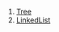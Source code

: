1. [Tree](https://github.com/mandeep147/HackerRank/tree/master/src/mandeep/leetcode/trees)  
2. [LinkedList](https://github.com/mandeep147/Online-Coding-Platforms/tree/master/src/mandeep/leetcode/linkedlist)
